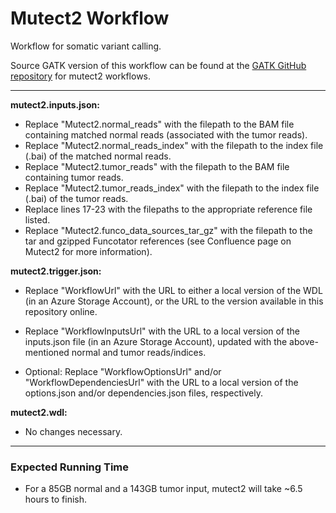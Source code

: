# Mutect2 Workflow
Workflow for somatic variant calling.

Source GATK version of this workflow can be found at the [GATK GitHub repository](https://github.com/broadinstitute/gatk/tree/master/scripts/mutect2_wdl) for mutect2 workflows.

---

**mutect2.inputs.json:** 

* Replace "Mutect2.normal_reads" with the filepath to the BAM file containing matched normal reads (associated with the tumor reads).
* Replace "Mutect2.normal_reads_index" with the filepath to the index file (.bai) of the matched normal reads.
* Replace "Mutect2.tumor_reads" with the filepath to the BAM file containing tumor reads.
* Replace "Mutect2.tumor_reads_index" with the filepath to the index file (.bai) of the tumor reads.
* Replace lines 17-23 with the filepaths to the appropriate reference file listed.
* Replace "Mutect2.funco_data_sources_tar_gz" with the filepath to the tar and gzipped Funcotator references (see Confluence page on Mutect2 for more information).


**mutect2.trigger.json:**

* Replace "WorkflowUrl" with the URL to either a local version of the WDL (in an Azure Storage Account), or the URL to the version available in this repository online.

* Replace "WorkflowInputsUrl" with the URL to a local version of the inputs.json file (in an Azure Storage Account), updated with the above-mentioned normal and tumor reads/indices.

* Optional: Replace "WorkflowOptionsUrl" and/or "WorkflowDependenciesUrl" with the URL to a local version of the options.json and/or dependencies.json files, respectively.

**mutect2.wdl:**

* No changes necessary.

---

### Expected Running Time
* For a 85GB normal and a 143GB tumor input, mutect2 will take ~6.5 hours to finish.
